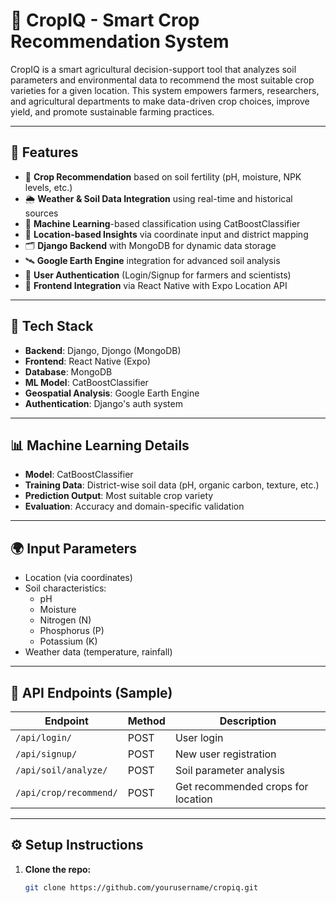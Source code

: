 # 🌾 CropIQ - Smart Crop Recommendation System

CropIQ is a smart agricultural decision-support tool that analyzes soil parameters and environmental data to recommend the most suitable crop varieties for a given location. This system empowers farmers, researchers, and agricultural departments to make data-driven crop choices, improve yield, and promote sustainable farming practices.

---

## 🚀 Features

- 🌱 **Crop Recommendation** based on soil fertility (pH, moisture, NPK levels, etc.)
- 🌦️ **Weather & Soil Data Integration** using real-time and historical sources
- 🧠 **Machine Learning**-based classification using CatBoostClassifier
- 📍 **Location-based Insights** via coordinate input and district mapping
- 🗂️ **Django Backend** with MongoDB for dynamic data storage
- 🛰️ **Google Earth Engine** integration for advanced soil analysis
- 🔐 **User Authentication** (Login/Signup for farmers and scientists)
- 📱 **Frontend Integration** via React Native with Expo Location API

---

## 🧪 Tech Stack

- **Backend**: Django, Djongo (MongoDB)
- **Frontend**: React Native (Expo)
- **Database**: MongoDB
- **ML Model**: CatBoostClassifier
- **Geospatial Analysis**: Google Earth Engine
- **Authentication**: Django's auth system

---

## 📊 Machine Learning Details

- **Model**: CatBoostClassifier
- **Training Data**: District-wise soil data (pH, organic carbon, texture, etc.)
- **Prediction Output**: Most suitable crop variety
- **Evaluation**: Accuracy and domain-specific validation

---

## 🌍 Input Parameters

- Location (via coordinates)
- Soil characteristics:
  - pH
  - Moisture
  - Nitrogen (N)
  - Phosphorus (P)
  - Potassium (K)
- Weather data (temperature, rainfall)

---

## 🧪 API Endpoints (Sample)

| Endpoint                  | Method | Description                           |
|--------------------------|--------|---------------------------------------|
| `/api/login/`            | POST   | User login                            |
| `/api/signup/`           | POST   | New user registration                 |
| `/api/soil/analyze/`     | POST   | Soil parameter analysis               |
| `/api/crop/recommend/`   | POST   | Get recommended crops for location    |

---

## ⚙️ Setup Instructions

1. **Clone the repo:**
   ```bash
   git clone https://github.com/yourusername/cropiq.git
